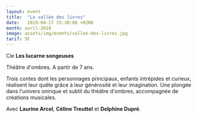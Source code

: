```yaml
---
layout: event
title:  "La vallée des livres"
date:   2019-04-17 15:30:00 +0200
month: avril-2019
image: assets/img/events/vallee-des-livres.jpg
tarif: 5€
---
```


Cie **Les lucarne songeuses**

Théâtre d'ombres. A partir de 7 ans.

Trois contes dont les personnages principaux, enfants intrépides et curieux, réalisent leur quête grâce à leur générosité et leur imagination. Une plongée dans l'univers onirique et subtil du théâtre d'ombres, accompagnée de créations musicales.

Avec **Laurine Arcel**, **Céline Treuttel** et **Delphine Dupré**. 
